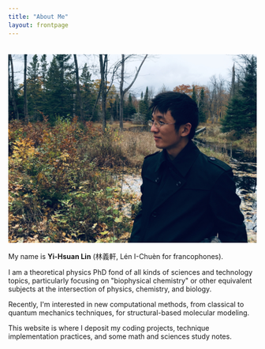 ```yaml
---
title: "About Me"
layout: frontpage
---
```



<div id="fifty-right">
<img style="margin:20px 0px 0px 0px" src="images/t2t.jpg" />
</div>

<div id="fifty-left" markdown="1">


My name is **Yi-Hsuan Lin** (林義軒, Lén I-Chuèn for francophones).  
 
I am a theoretical physics PhD fond of all kinds of sciences and technology topics,
particularly focusing on "biophysical chemistry" or other equivalent subjects 
at the intersection of physics, chemistry, and biology.  

Recently, I'm interested in new computational methods, from classical to quantum 
mechanics techniques, for structural-based molecular modeling.  

This website is where I deposit my coding projects, technique implementation practices,
and some math and sciences study notes.

<!--I code mainly in Python3 with Numpy, Scipy, Pandas, and Scikit-learn, 
and have experience in C/C++ for linear algebra, differential equations, 
and Monte Carlo simulation.-->

</div>

